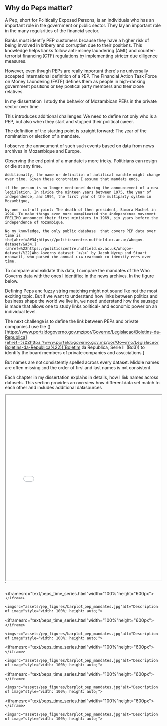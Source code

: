 ## Why do Peps matter?

A Pep, short for Politically Exposed Persons, is an individuals who has an important role in the government or public sector. They lay an important role in the many regularities of the financial sector.

Banks must identify PEP customers because they have a higher risk of being involved in bribery and corruption due to their positions. This knowledge helps banks follow anti-money laundering (AML) and counter-terrorist financing (CTF) regulations by implementing stricter due diligence measures.

However, even though PEPs are really important there's no universally accepted international definition of a PEP. The Financial Action Task Force on Money Laundering (FATF) defines them as people in high-ranking government positions or key political party members and their close relatives.

In my dissertation, I study the behavior of Mozambican PEPs in the private sector over time.

This introduces additional challenges: We need to define not only who is a PEP, but also when they start and stopped their political career.

The definition of the starting point is straight forward: The year of the nomination or election of a mandate.

 I observe the annocument of such such events based on data from  news archives in Mozambique and Europe.

  Observing the end point of a mandate is more tricky. Politicians can resign or die at any time.

    Additionally, the name or definition of aolitical mandate might change over time. Given these constrains I assume that mandate ends,

    if the person is no longer mentioned during the announcement of a new legislation. In divide the ninteen years between 1975, the year of independence, and 1994, the first year of the multiparty system in Mozambique,

    by one  cut-off point: The death of then president, Samora Machel in 1986. To make things even more complicated the independence movement FRELIMO announced their first ministers in 1969, six years before the independence of Mozambique.

    No my knowledge, the only public database  that covers PEP data over time is the[ahref=&#34;https://politicscentre.nuffield.ox.ac.uk/whogov-dataset/&#34;](ahref=%22https://politicscentre.nuffield.ox.ac.uk/whogov-dataset/%22)Who Governs dataset `</a>` by Jacob Nyrup and Stuart Bramwell, who parsed the annual CIA Yearbook to identify PEPs over time.

 To compare and validate this data, I compare the mandates of the Who Governs data with the ones I identified in the news archives. In the figure below.

Defining Peps and fuzzy string matching might not sound like not the most exciting topic. But if we want to understand how links between politics and business shape the world we live in, we need understand how the sausage is made that allows one to study links political- and economic power on an individual level.

The next challenge is to define the link between PEPs and private companies.I use the ()[https://www.portaldogoverno.gov.mz/por/Governo/Legislacao/Boletins-da-Republica](ahref=%22https://www.portaldogoverno.gov.mz/por/Governo/Legislacao/Boletins-da-Republica%22))[Boletim da Republica, Serie III (Bd3)) to identify the board members of private companies and associations.]

 But names are not consistently spelled across every dataset. Middle names are often missing and the order of first and last names is not consistent.

 Each chapter in my dissertation explains in details, how I link names across datasets. This section provides an overview how different data set match to each other and includes additional datasources

<iframe src="assets/pep_figures/chord.html"width="100%"height="600px">`</iframe>`

<iframesrc="text/peps_time_series.html"width="100%"height="600px">`</iframe>`

    <imgsrc="assets/pep_figures/barplot_pep_mandates.jpg"alt="Description of image"style="width: 100%; height: auto;">


   <iframesrc="text/peps_time_series.html"width="100%"height="600px">`</iframe>`

    <imgsrc="assets/pep_figures/barplot_pep_mandates.jpg"alt="Description of image"style="width: 100%; height: auto;">

   <iframesrc="text/peps_time_series.html"width="100%"height="600px">`</iframe>`

    <imgsrc="assets/pep_figures/barplot_pep_mandates.jpg"alt="Description of image"style="width: 100%; height: auto;">

   <iframesrc="text/peps_time_series.html"width="100%"height="600px">`</iframe>`

    <imgsrc="assets/pep_figures/barplot_pep_mandates.jpg"alt="Description of image"style="width: 100%; height: auto;">

   <iframesrc="text/peps_time_series.html"width="100%"height="600px">`</iframe>`

    <imgsrc="assets/pep_figures/barplot_pep_mandates.jpg"alt="Description of image"style="width: 100%; height: auto;">
